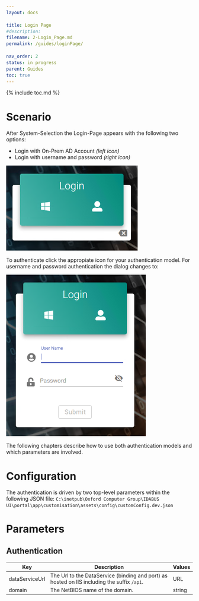```yaml
---
layout: docs

title: Login Page
#description:
filename: 2-Login_Page.md
permalink: /guides/loginPage/

nav_order: 2
status: in progress
parent: Guides
toc: true
---
```

{% include toc.md %}

# Scenario

After System-Selection the Login-Page appears with the following two options:
- Login with On-Prem AD Account _(left icon)_
- Login with username and password _(right icon)_

![image.png](/img/image-6a8f4b5f-5eb7-4c1d-8558-c5f185c059da.png)

To authenticate click the appropiate icon for your authentication model. For username and password authentication the dialog changes to:

![image.png](/img/image-ef12a978-b804-4d17-bea9-2e20021df5ec.png)

The following chapters describe how to use both authentication models and which parameters are involved.

# Configuration

The authentication is driven by two top-level parameters within the following JSON file:
`C:\inetpub\Oxford Computer Group\IDABUS UI\portal\app\customisation\assets\config\customConfig.dev.json`

# Parameters
## Authentication

| Key | Description | Values |
|-----|-------------|--------|
| dataServiceUrl| The Url to the DataService (binding and port) as hosted on IIS including the suffix `/api`. | URL |
| domain | The NetBIOS name of the domain. | string |
